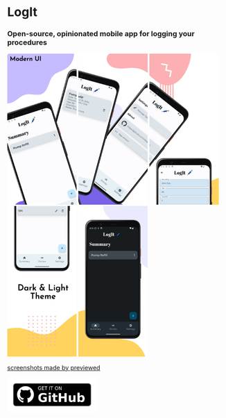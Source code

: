 # LogIt

### Open-source, opinionated mobile app for logging your procedures 

<div align="left">
<img src = "./docs/images/image1.jpeg" width ="160" />
<img src = "./docs/images/image2.jpeg" width ="160" />
<img src = "./docs/images/image3.jpeg" width ="160" />
<img src = "./docs/images/image4.jpeg" width ="160" />
<img src = "./docs/images/image5.jpeg" width ="160" />
</div>

[screenshots made by previewed](https://previewed.app/template/00CBF3F6)

[<img src="./docs/images/github-release.png"
    alt="Get it on GitHub"
    height="80">](https://github.com/Vikaspogu/logit-app/releases/latest)